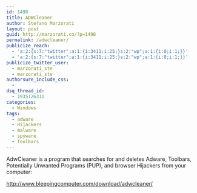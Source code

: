 ```yaml
---
id: 1498
title: ADWCleaner
author: Stefano Marzorati
layout: post
guid: http://marzorati.co/?p=1498
permalink: /adwcleaner/
publicize_reach:
  - 'a:2:{s:7:"twitter";a:1:{i:3411;i:25;}s:2:"wp";a:1:{i:0;i:1;}}'
  - 'a:2:{s:7:"twitter";a:1:{i:3411;i:25;}s:2:"wp";a:1:{i:0;i:1;}}'
publicize_twitter_user:
  - marzorati_ste
  - marzorati_ste
authorsure_include_css:
  - 
dsq_thread_id:
  - 1935126311
categories:
  - Windows
tags:
  - adware
  - Hijackers
  - malware
  - spyware
  - Toolbars
---
```

AdwCleaner is a program that searches for and deletes Adware, Toolbars, Potentially Unwanted Programs (PUP), and browser Hijackers from your computer:

http://www.bleepingcomputer.com/download/adwcleaner/